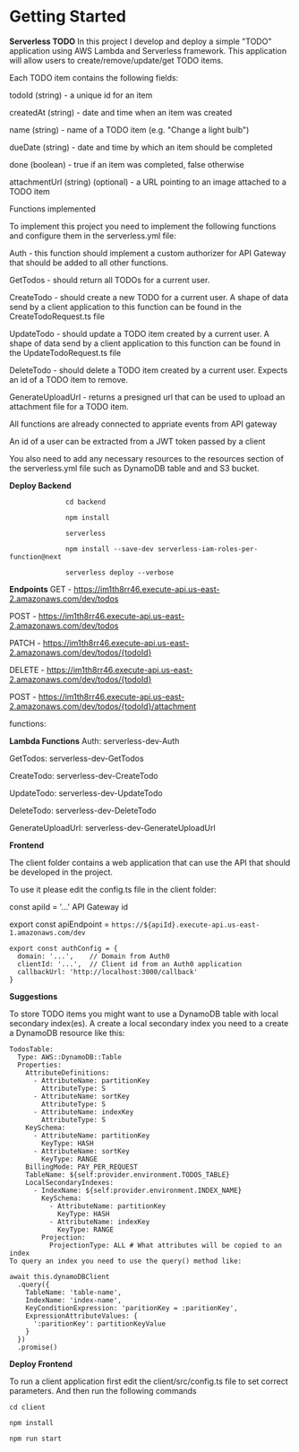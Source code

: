 # Getting Started

**Serverless TODO**
In this project I develop and deploy a simple "TODO" application using AWS Lambda and Serverless framework. This application will allow users to 
create/remove/update/get TODO items. 

Each TODO item contains the following fields:

todoId (string) - a unique id for an item

createdAt (string) - date and time when an item was created

name (string) - name of a TODO item (e.g. "Change a light bulb")

dueDate (string) - date and time by which an item should be completed

done (boolean) - true if an item was completed, false otherwise

attachmentUrl (string) (optional) - a URL pointing to an image attached to a TODO item

Functions implemented

To implement this project you need to implement the following functions and configure them in the serverless.yml file:

Auth - this function should implement a custom authorizer for API Gateway that should be added to all other functions.

GetTodos - should return all TODOs for a current user.

CreateTodo - should create a new TODO for a current user. A shape of data send by a client application to this function can be found in the CreateTodoRequest.ts file

UpdateTodo - should update a TODO item created by a current user. A shape of data send by a client application to this function can be found in the UpdateTodoRequest.ts file

DeleteTodo - should delete a TODO item created by a current user. Expects an id of a TODO item to remove.

GenerateUploadUrl - returns a presigned url that can be used to upload an attachment file for a TODO item.

All functions are already connected to appriate events from API gateway

An id of a user can be extracted from a JWT token passed by a client

You also need to add any necessary resources to the resources section of the serverless.yml file such as DynamoDB table and and S3 bucket.

**Deploy Backend**
```
              cd backend
```
```
              npm install
```
```
              serverless
```
```
              npm install --save-dev serverless-iam-roles-per-function@next 
```
```
              serverless deploy --verbose
```
**Endpoints**
GET - https://im1th8rr46.execute-api.us-east-2.amazonaws.com/dev/todos

POST - https://im1th8rr46.execute-api.us-east-2.amazonaws.com/dev/todos

PATCH - https://im1th8rr46.execute-api.us-east-2.amazonaws.com/dev/todos/{todoId}

DELETE - https://im1th8rr46.execute-api.us-east-2.amazonaws.com/dev/todos/{todoId}

POST - https://im1th8rr46.execute-api.us-east-2.amazonaws.com/dev/todos/{todoId}/attachment

functions:

**Lambda Functions**
Auth: serverless-dev-Auth

GetTodos: serverless-dev-GetTodos

CreateTodo: serverless-dev-CreateTodo

UpdateTodo: serverless-dev-UpdateTodo

DeleteTodo: serverless-dev-DeleteTodo

GenerateUploadUrl: serverless-dev-GenerateUploadUrl

**Frontend**

The client folder contains a web application that can use the API that should be developed in the project.

To use it please edit the config.ts file in the client folder:

const apiId = '...' API Gateway id

export const apiEndpoint = `https://${apiId}.execute-api.us-east-1.amazonaws.com/dev`

```
export const authConfig = {
  domain: '...',    // Domain from Auth0
  clientId: '...',  // Client id from an Auth0 application
  callbackUrl: 'http://localhost:3000/callback'
}
```
**Suggestions**

To store TODO items you might want to use a DynamoDB table with local secondary index(es). A create a local secondary index you need to a create a DynamoDB resource like this:

```
TodosTable:
  Type: AWS::DynamoDB::Table
  Properties:
    AttributeDefinitions:
      - AttributeName: partitionKey
        AttributeType: S
      - AttributeName: sortKey
        AttributeType: S
      - AttributeName: indexKey
        AttributeType: S
    KeySchema:
      - AttributeName: partitionKey
        KeyType: HASH
      - AttributeName: sortKey
        KeyType: RANGE
    BillingMode: PAY_PER_REQUEST
    TableName: ${self:provider.environment.TODOS_TABLE}
    LocalSecondaryIndexes:
      - IndexName: ${self:provider.environment.INDEX_NAME}
        KeySchema:
          - AttributeName: partitionKey
            KeyType: HASH
          - AttributeName: indexKey
            KeyType: RANGE
        Projection:
          ProjectionType: ALL # What attributes will be copied to an index
To query an index you need to use the query() method like:

await this.dynamoDBClient
  .query({
    TableName: 'table-name',
    IndexName: 'index-name',
    KeyConditionExpression: 'paritionKey = :paritionKey',
    ExpressionAttributeValues: {
      ':paritionKey': partitionKeyValue
    }
  })
  .promise()
  ```

**Deploy Frontend**

To run a client application first edit the client/src/config.ts file to set correct parameters. And then run the following commands
```
cd client
```
```
npm install
```
```
npm run start
```
